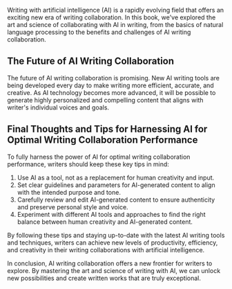 
Writing with artificial intelligence (AI) is a rapidly evolving field that offers an exciting new era of writing collaboration. In this book, we've explored the art and science of collaborating with AI in writing, from the basics of natural language processing to the benefits and challenges of AI writing collaboration.

The Future of AI Writing Collaboration
--------------------------------------

The future of AI writing collaboration is promising. New AI writing tools are being developed every day to make writing more efficient, accurate, and creative. As AI technology becomes more advanced, it will be possible to generate highly personalized and compelling content that aligns with writer's individual voices and goals.

Final Thoughts and Tips for Harnessing AI for Optimal Writing Collaboration Performance
---------------------------------------------------------------------------------------

To fully harness the power of AI for optimal writing collaboration performance, writers should keep these key tips in mind:

1. Use AI as a tool, not as a replacement for human creativity and input.
2. Set clear guidelines and parameters for AI-generated content to align with the intended purpose and tone.
3. Carefully review and edit AI-generated content to ensure authenticity and preserve personal style and voice.
4. Experiment with different AI tools and approaches to find the right balance between human creativity and AI-generated content.

By following these tips and staying up-to-date with the latest AI writing tools and techniques, writers can achieve new levels of productivity, efficiency, and creativity in their writing collaborations with artificial intelligence.

In conclusion, AI writing collaboration offers a new frontier for writers to explore. By mastering the art and science of writing with AI, we can unlock new possibilities and create written works that are truly exceptional.
